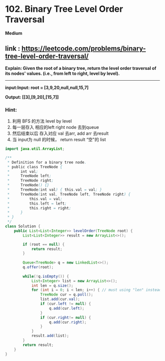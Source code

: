
# 102. Binary Tree Level Order Traversal

**Medium**

## link : https://leetcode.com/problems/binary-tree-level-order-traversal/



**Explain: Given the root of a binary tree, return the level order traversal of its nodes' values. (i.e., from left to right, level by level).**

-------
**input:Input: root = [3,9,20,null,null,15,7]**

**Output: [[3],[9,20],[15,7]]**

### Hint:


1. 利用 BFS 的方法 level by level
2. 每一层存入 相应的left right node 去到queue
3. 然后结束以后 存入对应 val 去arr, add arr 去result
4. 当 input为 null 的时候， return result “空"的 list







``` java
import java.util.ArrayList;

/**
 * Definition for a binary tree node.
 * public class TreeNode {
 *     int val;
 *     TreeNode left;
 *     TreeNode right;
 *     TreeNode() {}
 *     TreeNode(int val) { this.val = val; }
 *     TreeNode(int val, TreeNode left, TreeNode right) {
 *         this.val = val;
 *         this.left = left;
 *         this.right = right;
 *     }
 * }
 */
class Solution {
    public List<List<Integer>> levelOrder(TreeNode root) {
        List<List<Integer>> result = new ArrayList<>();

        if (root == null) {
            return result;
        }
      
        Queue<TreeNode> q = new LinkedList<>();
        q.offer(root);
        
        while(!q.isEmpty()) {
            List<Integer> list = new ArrayList<>();
            int len = q.size();
            for (int i = 0; i < len; i++) { // must using "len" instead of using .size() since when add.left and add.right will change queue size.
                TreeNode cur = q.poll();
                list.add(cur.val);
                if (cur.left != null) {
                    q.add(cur.left);
                }
                if (cur.right!= null) {
                    q.add(cur.right);
                }
            }
            result.add(list);
        }
        return result;
    }
}

```